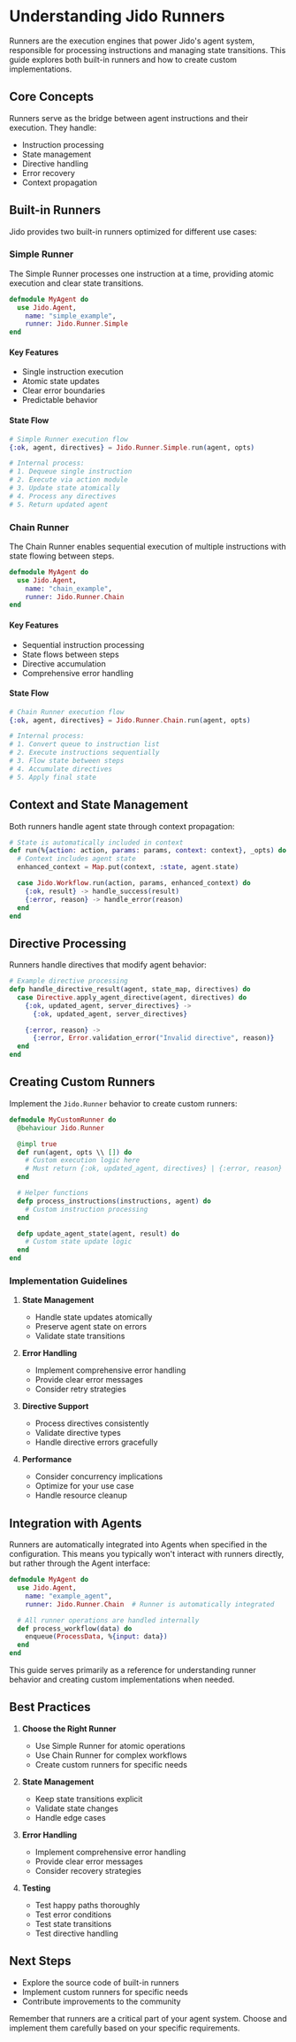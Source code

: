 # Understanding Jido Runners

Runners are the execution engines that power Jido's agent system, responsible for processing instructions and managing state transitions. This guide explores both built-in runners and how to create custom implementations.

## Core Concepts

Runners serve as the bridge between agent instructions and their execution. They handle:

- Instruction processing
- State management
- Directive handling
- Error recovery
- Context propagation

## Built-in Runners

Jido provides two built-in runners optimized for different use cases:

### Simple Runner

The Simple Runner processes one instruction at a time, providing atomic execution and clear state transitions.

```elixir
defmodule MyAgent do
  use Jido.Agent,
    name: "simple_example",
    runner: Jido.Runner.Simple
end
```

#### Key Features

- Single instruction execution
- Atomic state updates
- Clear error boundaries
- Predictable behavior

#### State Flow

```elixir
# Simple Runner execution flow
{:ok, agent, directives} = Jido.Runner.Simple.run(agent, opts)

# Internal process:
# 1. Dequeue single instruction
# 2. Execute via action module
# 3. Update state atomically
# 4. Process any directives
# 5. Return updated agent
```

### Chain Runner

The Chain Runner enables sequential execution of multiple instructions with state flowing between steps.

```elixir
defmodule MyAgent do
  use Jido.Agent,
    name: "chain_example",
    runner: Jido.Runner.Chain
end
```

#### Key Features

- Sequential instruction processing
- State flows between steps
- Directive accumulation
- Comprehensive error handling

#### State Flow

```elixir
# Chain Runner execution flow
{:ok, agent, directives} = Jido.Runner.Chain.run(agent, opts)

# Internal process:
# 1. Convert queue to instruction list
# 2. Execute instructions sequentially
# 3. Flow state between steps
# 4. Accumulate directives
# 5. Apply final state
```

## Context and State Management

Both runners handle agent state through context propagation:

```elixir
# State is automatically included in context
def run(%{action: action, params: params, context: context}, _opts) do
  # Context includes agent state
  enhanced_context = Map.put(context, :state, agent.state)

  case Jido.Workflow.run(action, params, enhanced_context) do
    {:ok, result} -> handle_success(result)
    {:error, reason} -> handle_error(reason)
  end
end
```

## Directive Processing

Runners handle directives that modify agent behavior:

```elixir
# Example directive processing
defp handle_directive_result(agent, state_map, directives) do
  case Directive.apply_agent_directive(agent, directives) do
    {:ok, updated_agent, server_directives} ->
      {:ok, updated_agent, server_directives}

    {:error, reason} ->
      {:error, Error.validation_error("Invalid directive", reason)}
  end
end
```

## Creating Custom Runners

Implement the `Jido.Runner` behavior to create custom runners:

```elixir
defmodule MyCustomRunner do
  @behaviour Jido.Runner

  @impl true
  def run(agent, opts \\ []) do
    # Custom execution logic here
    # Must return {:ok, updated_agent, directives} | {:error, reason}
  end

  # Helper functions
  defp process_instructions(instructions, agent) do
    # Custom instruction processing
  end

  defp update_agent_state(agent, result) do
    # Custom state update logic
  end
end
```

### Implementation Guidelines

1. **State Management**

   - Handle state updates atomically
   - Preserve agent state on errors
   - Validate state transitions

2. **Error Handling**

   - Implement comprehensive error handling
   - Provide clear error messages
   - Consider retry strategies

3. **Directive Support**

   - Process directives consistently
   - Validate directive types
   - Handle directive errors gracefully

4. **Performance**
   - Consider concurrency implications
   - Optimize for your use case
   - Handle resource cleanup

## Integration with Agents

Runners are automatically integrated into Agents when specified in the configuration. This means you typically won't interact with runners directly, but rather through the Agent interface:

```elixir
defmodule MyAgent do
  use Jido.Agent,
    name: "example_agent",
    runner: Jido.Runner.Chain  # Runner is automatically integrated

  # All runner operations are handled internally
  def process_workflow(data) do
    enqueue(ProcessData, %{input: data})
  end
end
```

This guide serves primarily as a reference for understanding runner behavior and creating custom implementations when needed.

## Best Practices

1. **Choose the Right Runner**

   - Use Simple Runner for atomic operations
   - Use Chain Runner for complex workflows
   - Create custom runners for specific needs

2. **State Management**

   - Keep state transitions explicit
   - Validate state changes
   - Handle edge cases

3. **Error Handling**

   - Implement comprehensive error handling
   - Provide clear error messages
   - Consider recovery strategies

4. **Testing**
   - Test happy paths thoroughly
   - Test error conditions
   - Test state transitions
   - Test directive handling

## Next Steps

- Explore the source code of built-in runners
- Implement custom runners for specific needs
- Contribute improvements to the community

Remember that runners are a critical part of your agent system. Choose and implement them carefully based on your specific requirements.

